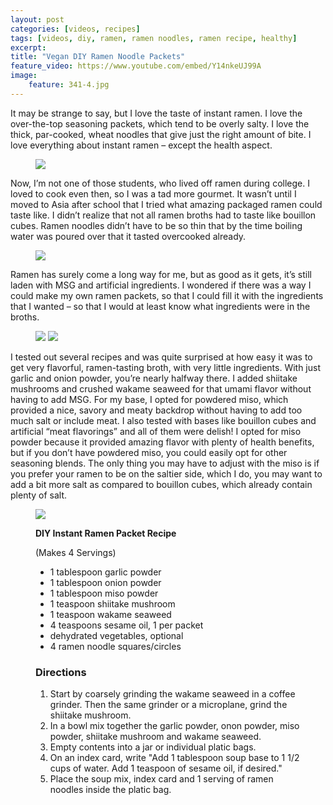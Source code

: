 ```yaml
---
layout: post
categories: [videos, recipes]
tags: [videos, diy, ramen, ramen noodles, ramen recipe, healthy]
excerpt:
title: "Vegan DIY Ramen Noodle Packets"
feature_video: https://www.youtube.com/embed/Y14nkeUJ99A
image:
    feature: 341-4.jpg
---
```


It may be strange to say, but I love the taste of instant ramen.  I love the over-the-top seasoning packets, which tend to be overly salty.  I love the thick, par-cooked, wheat noodles that give just the right amount of bite.  I love everything about instant ramen – except the health aspect.

<figure>
    <img src="/images/341-5.jpg">
</figure>

Now, I’m not one of those students, who lived off ramen during college.  I loved to cook even then, so I was a tad more gourmet.  It wasn’t until I moved to Asia after school that I tried what amazing packaged ramen could taste like.  I didn’t realize that not all ramen broths had to taste like bouillon cubes.  Ramen noodles didn’t have to be so thin that by the time boiling water was poured over that it tasted overcooked already.

<figure>
    <img src="/images/341-1.jpg">
</figure>

Ramen has surely come a long way for me, but as good as it gets, it’s still laden with MSG and artificial ingredients.  I wondered if there was a way I could make my own ramen packets, so that I could fill it with the ingredients that I wanted – so that I would at least know what ingredients were in the broths.


<figure class="half">
    <img src="/images/341-2.jpg">
    <img src="/images/341-3.jpg">
</figure>

I tested out several recipes and was quite surprised at how easy it was to get very flavorful, ramen-tasting broth, with very little ingredients.  With just garlic and onion powder, you’re nearly halfway there.  I added shiitake mushrooms and crushed wakame seaweed for that umami flavor without having to add MSG.  For my base, I opted for powdered miso, which provided a nice, savory and meaty backdrop without having to add too much salt or include meat.  I also tested with bases like bouillon cubes and artificial “meat flavorings” and all of them were delish!  I opted for miso powder because it provided amazing flavor with plenty of health benefits, but if you don’t have powdered miso, you could easily opt for other seasoning blends.  The only thing you may have to adjust with the miso is if you prefer your ramen to be on the saltier side, which I do, you may want to add a bit more salt as compared to bouillon cubes, which already contain plenty of salt. 

<figure>
    <img src="/images/341-4.jpg">
</figure>

<figure class="ingredients" markdown="1">

__DIY Instant Ramen Packet Recipe__

(Makes 4 Servings)

- 1 tablespoon garlic powder
- 1 tablespoon onion powder
- 1 tablespoon miso powder
- 1 teaspoon shiitake mushroom
- 1 teaspoon wakame seaweed
- 4 teaspoons sesame oil, 1 per packet
- dehydrated vegetables, optional
- 4 ramen noodle squares/circles

</figure>

<figure class="directions" markdown="1">

### Directions

1. Start by coarsely grinding the wakame seaweed in a coffee grinder.  Then the same grinder or a microplane, grind the shiitake mushroom.
2. In a bowl mix together the garlic powder, onon powder, miso powder, shiitake mushroom and wakame seaweed.
3. Empty contents into a jar or individual platic bags.
4. On an index card, write "Add 1 tablespoon soup base to 1 1/2 cups of water.  Add 1 teaspoon of sesame oil, if desired."
5. Place the soup mix, index card and 1 serving of ramen noodles inside the platic bag.

</figure>

